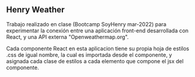 ## Henry Weather

Trabajo realizado en clase (Bootcamp SoyHenry mar-2022) para experimentar la conexión entre una aplicación front-end desarrollada con React, y una API externa "Openweathermap.org".

Cada componente React en esta aplicacion tiene su propia hoja de estilos .css de igual nombre, la cual es importada desde el componente, y asignada cada clase de estilos a cada elemento que compone el jsx del componente.

